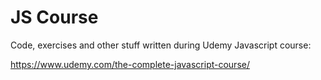 # JS Course

Code, exercises and other stuff written during Udemy Javascript course:

https://www.udemy.com/the-complete-javascript-course/

